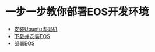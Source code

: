 # 一步一步教你部署EOS开发环境

- [安装Ubuntu虚拟机](https://github.com/zhenggenwang/StepByStepInstallEOS/blob/master/Install%20Ubuntu.md)
- [下载并安装EOS](https://github.com/zhenggenwang/StepByStepInstallEOS/blob/master/Install%20EOS.md)
- [部署EOS](https://github.com/zhenggenwang/StepByStepInstallEOS/blob/master/deploy%20EOS.md)
